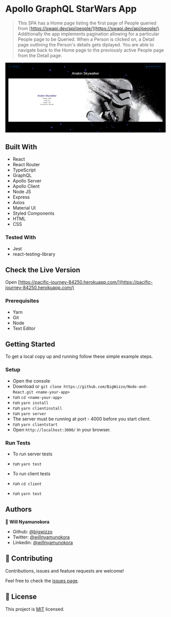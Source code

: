 # Apollo GraphQL StarWars App

> This SPA has a Home page listing the first page of People queried from [https://swapi.dev/api/people/](https://swapi.dev/api/people/).
> Additionally the app implements pagination allowing for a particular People page to be Queried.
> When a Person is clicked on, a Detail page outlining the Person's details gets diplayed.
> You are able to navigate back to the Home page to the previously active People page from the Detail page.

![ScreenShot](./Screenshotanakin.png)

## Built With

- React
- React Router
- TypeScript
- GraphQL
- Apollo Server
- Apollo Client
- Node JS
- Express
- Axios
- Material UI
- Styled Components
- HTML
- CSS

### Tested With

- Jest
- react-testing-library

## Check the Live Version

Open [https://pacific-journey-84250.herokuapp.com/](https://pacific-journey-84250.herokuapp.com/)

### Prerequisites

- Yarn
- Git
- Node
- Text Editor

## Getting Started

To get a local copy up and running follow these simple example steps.

### Setup

- Open the console
- Download or `git clone https://github.com/BigWizzo/Node-and-React.git <name-your-app>`
- run `cd <name-your-app>`
- run `yarn install`
- run `yarn clientinstall`
- run `yarn server`
- The server must be running at port - 4000 before you start client.
- run `yarn clientstart`
- Open `http://localhost:3000/` in your browser.

### Run Tests

- To run server tests
- run `yarn test`

- To run client tests
- run `cd client`
- run `yarn test`

## Authors

👤 **Will Nyamunokora**

- Github: [@bigwizzo](https://github.com/bigwizzo)
- Twitter: [@willnyamunokora](https://twitter.com/willnyamunokora)
- Linkedin: [@willnyamunokora](https://linkedin.com/in/willnyamunokora)

## 🤝 Contributing

Contributions, issues and feature requests are welcome!

Feel free to check the [issues page](https://github.com/BigWizzo/Node-and-React/issues).

## 📝 License

This project is [MIT](https://opensource.org/licenses/MIT) licensed.
